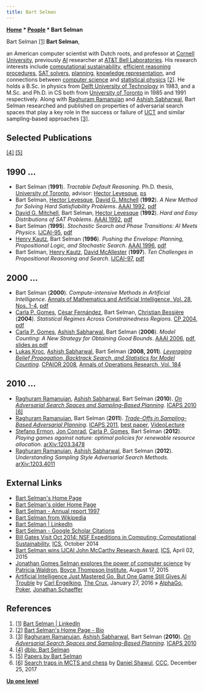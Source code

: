 ```yaml
---
title: Bart Selman
---
```

**[Home](Home "Home") * [People](People "People") * Bart Selman**

[](https://www.linkedin.com/in/bart-selman-33a114) Bart Selman <a id="cite-note-1" href="#cite-ref-1">[1]</a>
**Bart Selman**,

an American computer scientist with Dutch roots, and professor at [Cornell University](https://en.wikipedia.org/wiki/Cornell_University), previously [AI](Artificial_Intelligence "Artificial Intelligence") researcher at [AT&T Bell Laboratories](Bell_Laboratories "Bell Laboratories"). His research interests include [computational sustainability](https://en.wikipedia.org/wiki/Computational_sustainability), [efficient reasoning procedures](https://en.wikipedia.org/wiki/Automated_reasoning), [SAT solvers](https://en.wikipedia.org/wiki/Boolean_satisfiability_problem), [planning](Planning "Planning"), [knowledge representation](Knowledge "Knowledge"), and connections between [computer science](https://en.wikipedia.org/wiki/Computer_science) and [statistical physics](https://en.wikipedia.org/wiki/Statistical_physics) <a id="cite-note-2" href="#cite-ref-2">[2]</a>. He holds a B.Sc. in physics from [Delft University of Technology](Delft_University_of_Technology "Delft University of Technology") in 1983, and a M.Sc. and Ph.D. in CS both from [University of Toronto](University_of_Toronto "University of Toronto") in 1985 and 1991 respectively. Along with [Raghuram Ramanujan](Raghuram_Ramanujan "Raghuram Ramanujan") and [Ashish Sabharwal](Ashish_Sabharwal "Ashish Sabharwal"), Bart Selman researched and published on properties of adversarial search spaces that play a key role in the success or failure of [UCT](UCT "UCT") and similar sampling-based approaches <a id="cite-note-3" href="#cite-ref-3">[3]</a>.

## Selected Publications

<a id="cite-note-4" href="#cite-ref-4">[4]</a> <a id="cite-note-5" href="#cite-ref-5">[5]</a>

## 1990 ...

- Bart Selman (**1991**). *Tractable Default Reasoning*. Ph.D. thesis, [University of Toronto](University_of_Toronto "University of Toronto"), advisor: [Hector Levesque](Mathematician#HLevesque "Mathematician"), [ps](http://www.cs.cornell.edu/home/selman/papers-ftp/thesis.selman.ps)
- Bart Selman, [Hector Levesque](Mathematician#HLevesque "Mathematician"), [David G. Mitchell](https://www.cs.sfu.ca/~mitchell/) (**1992**). *A New Method for Solving Hard Satisfiability Problems*. [AAAI 1992](AAAI "AAAI"), [pdf](http://www.cs.cornell.edu/selman/papers/pdf/92.aaai.gsat.pdf)
- [David G. Mitchell](https://www.cs.sfu.ca/~mitchell/), Bart Selman, [Hector Levesque](Mathematician#HLevesque "Mathematician") (**1992**). *Hard and Easy Distributions of SAT Problems*. [AAAI 1992](AAAI "AAAI"), [pdf](https://www.aaai.org/Papers/AAAI/1992/AAAI92-071.pdf)
- Bart Selman (**1995**). *Stochastic Search and Phase Transitions: AI Meets Physics*. [IJCAI-95](Conferences#IJCAI1995 "Conferences"), [pdf](http://www.cs.cornell.edu/selman/compute/95ijcai/ijcai95aiphys.pdf)
- [Henry Kautz](https://en.wikipedia.org/wiki/Henry_Kautz), Bart Selman (**1996**). *Pushing the Envelope: Planning, Propositional Logic, and Stochastic Search*. [AAAI 1996](AAAI "AAAI"), [pdf](http://www.cs.cornell.edu/selman/papers/pdf/plan.pdf)
- Bart Selman, [Henry Kautz](https://en.wikipedia.org/wiki/Henry_Kautz), [David McAllester](David_McAllester "David McAllester") (**1997**). *Ten Challenges in Propositional Reasoning and Search*. [IJCAI-97](Conferences#IJCAI1997 "Conferences"), [pdf](http://ijcai.org/Past%20Proceedings/IJCAI-97-VOL1/PDF/009.pdf)

## 2000 ...

- Bart Selman (**2000**). *Compute-intensive Methods in Artificial Intelligence*. [Annals of Mathematics and Artificial Intelligence, Vol. 28, Nos. 1-4](http://dblp.uni-trier.de/db/journals/amai/amai28.html#Selman00), [pdf](http://www.cs.cornell.edu/selman/papers/pdf/00.mathai.compute.pdf)
- [Carla P. Gomes](http://www.cs.cornell.edu/gomes/), [Cèsar Fernández](http://dblp.uni-trier.de/pers/hd/f/Fern=aacute=ndez:C=egrave=sar), Bart Selman, [Christian Bessière](http://dblp.uni-trier.de/pers/hd/b/Bessiere:Christian) (**2004**). *Statistical Regimes Across Constrainedness Regions*. [CP 2004](http://dblp.uni-trier.de/db/conf/cp/cp2004.html#GomesFSB04), [pdf](http://www.cs.cornell.edu/selman/papers/pdf/04.cp.stat-regimes.pdf)
- [Carla P. Gomes](http://www.cs.cornell.edu/gomes/), [Ashish Sabharwal](Ashish_Sabharwal "Ashish Sabharwal"), Bart Selman (**2006**). *Model Counting: A New Strategy for Obtaining Good Bounds*. [AAAI 2006](AAAI "AAAI"), [pdf](https://www.cs.ubc.ca/~hutter/EARG.shtml/earg/papers06/xorCountingAAAI06.pdf), [slides as pdf](http://www.cs.cornell.edu/gomes/TALKS/xorCountingAAAI06-1.pdf)
- [Lukas Kroc](http://www.cs.cornell.edu/~kroc/), [Ashish Sabharwal](Ashish_Sabharwal "Ashish Sabharwal"), Bart Selman (**2008, 2011**). *[Leveraging Belief Propagation, Backtrack Search, and Statistics for Model Counting](http://link.springer.com/article/10.1007%2Fs10479-009-0680-7)*. [CPAIOR 2008](http://dblp.uni-trier.de/db/conf/cpaior/cpaior2008.html#KrocSS08), [Annals of Operations Research, Vol. 184](http://dblp.uni-trier.de/db/journals/anor/anor184.html#KrocSS11)

## 2010 ...

- [Raghuram Ramanujan](Raghuram_Ramanujan "Raghuram Ramanujan"), [Ashish Sabharwal](Ashish_Sabharwal "Ashish Sabharwal"), Bart Selman (**2010**). *[On Adversarial Search Spaces and Sampling-Based Planning](http://www.aaai.org/ocs/index.php/ICAPS/ICAPS10/paper/view/1458)*. [ICAPS 2010](http://www.aaai.org/Press/Proceedings/icaps10.php) <a id="cite-note-6" href="#cite-ref-6">[6]</a>
- [Raghuram Ramanujan](Raghuram_Ramanujan "Raghuram Ramanujan"), Bart Selman (**2011**). *[Trade-Offs in Sampling-Based Adversarial Planning](http://aaai.org/ocs/index.php/ICAPS/ICAPS11/paper/view/2708)*. [ICAPS 2011](http://www.aaai.org/Press/Proceedings/icaps11.php), [best paper](http://videolectures.net/raghuram_ramanujan/), [VideoLecture](http://videolectures.net/icaps2011_ramanujan_sampling/)
- [Stefano Ermon](http://arxiv.org/find/cs/1/au:+Ermon_S/0/1/0/all/0/1), [Jon Conrad](http://arxiv.org/find/cs/1/au:+Conrad_J/0/1/0/all/0/1), [Carla P. Gomes](http://arxiv.org/find/cs/1/au:+Gomes_C/0/1/0/all/0/1), Bart Selman (**2012**). *Playing games against nature: optimal policies for renewable resource allocation*.  [arXiv:1203.3478](http://arxiv.org/abs/1203.3478)
- [Raghuram Ramanujan](Raghuram_Ramanujan "Raghuram Ramanujan"), [Ashish Sabharwal](Ashish_Sabharwal "Ashish Sabharwal"), Bart Selman (**2012**). *Understanding Sampling Style Adversarial Search Methods*. [arXiv:1203.4011](http://arxiv.org/abs/1203.4011)

## External Links

- [Bart Selman's Home Page](http://www.cs.cornell.edu/selman/)
- [Bart Selman's older Home Page](http://www.cs.cornell.edu/home/selman/)
- [Bart Selman - Annual report 1997](https://www.cs.cornell.edu/annual_report/1997/selman.htm)
- [Bart Selman from Wikipedia](https://en.wikipedia.org/wiki/Bart_Selman)
- [Bart Selman | LinkedIn](https://www.linkedin.com/in/bart-selman-33a114)
- [Bart Selman - Google Scholar Citations](https://scholar.google.com/citations?user=pJ28HA0AAAAJ&hl=en)
- [Bill Gates Visit Oct 2014: NSF Expeditions in Computing: Computational Sustainability](http://computational-sustainability.cis.cornell.edu/news/pages/2014-10-01-gates.php), [ICS](http://computational-sustainability.cis.cornell.edu/about.php), October 2014
- [Bart Selman wins IJCAI John McCarthy Research Award](http://computational-sustainability.cis.cornell.edu/news.php#news_2015_04_02_ijcai), [ICS](http://computational-sustainability.cis.cornell.edu/about.php), April 02, 2015
- [Jonathan Gomes Selman explores the power of computer science](http://bti.cornell.edu/news/jonathan-gomes-selman-explores-the-power-of-computer-science/) by [Patricia Waldron](http://www.patriciawaldron.com/), [Boyce Thompson Institute](https://en.wikipedia.org/wiki/Boyce_Thompson_Institute_for_Plant_Research), August 17, 2015
- [Artificial Intelligence Just Mastered Go, But One Game Still Gives AI Trouble](http://blogs.discovermagazine.com/crux/2016/01/27/artificial-intelligence-go-game/) by [Carl Engelking](https://www.linkedin.com/in/carl-engelking-56066714), [The Crux](http://blogs.discovermagazine.com/crux/), January 27, 2016 » [AlphaGo](index.php?title=AlphaGo&action=edit&redlink=1 "AlphaGo (page does not exist)"), [Poker](index.php?title=Poker&action=edit&redlink=1 "Poker (page does not exist)"), [Jonathan Schaeffer](Jonathan_Schaeffer "Jonathan Schaeffer")

## References

1. <a id="cite-ref-1" href="#cite-note-1">[1]</a> [Bart Selman | LinkedIn](https://www.linkedin.com/in/bart-selman-33a114)
1. <a id="cite-ref-2" href="#cite-note-2">[2]</a> [Bart Selman's Home Page - Bio](http://www.cs.cornell.edu/selman/bio.html)
1. <a id="cite-ref-3" href="#cite-note-3">[3]</a> [Raghuram Ramanujan](Raghuram_Ramanujan "Raghuram Ramanujan"), [Ashish Sabharwal](Ashish_Sabharwal "Ashish Sabharwal"), Bart Selman (**2010**). *[On Adversarial Search Spaces and Sampling-Based Planning](http://www.aaai.org/ocs/index.php/ICAPS/ICAPS10/paper/view/1458)*. [ICAPS 2010](http://www.aaai.org/Press/Proceedings/icaps10.php)
1. <a id="cite-ref-4" href="#cite-note-4">[4]</a> [dblp: Bart Selman](http://dblp.uni-trier.de/pers/hd/s/Selman:Bart)
1. <a id="cite-ref-5" href="#cite-note-5">[5]</a> [Papers by Bart Selman](http://www.cs.cornell.edu/selman/papers/)
1. <a id="cite-ref-6" href="#cite-note-6">[6]</a> [Search traps in MCTS and chess](http://www.talkchess.com/forum/viewtopic.php?t=66125) by [Daniel Shawul](Daniel_Shawul "Daniel Shawul"), [CCC](CCC "CCC"), December 25, 2017

**[Up one level](People "People")**

